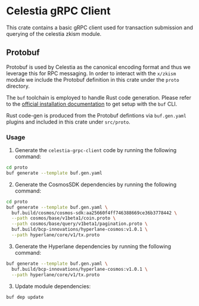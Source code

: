 # Celestia gRPC Client

This crate contains a basic gRPC client used for transaction submission and querying of the celestia zkism module.

## Protobuf

Protobuf is used by Celestia as the canonical encoding format and thus we leverage this for RPC messaging.
In order to interact with the `x/zkism` module we include the Protobuf definition in this crate under the `proto` directory.

The `buf` toolchain is employed to handle Rust code generation. 
Please refer to the [official installation documentation](https://buf.build/docs/cli/installation/) to get setup with the `buf` CLI.

Rust code-gen is produced from the Protobuf defintions via `buf.gen.yaml` plugins and included in this crate under `src/proto`.

### Usage

1. Generate the `celestia-grpc-client` code by running the following command:

```bash
cd proto
buf generate --template buf.gen.yaml
```

2. Generate the CosmosSDK dependencies by running the following command:

```bash
cd proto
buf generate --template buf.gen.yaml \
  buf.build/cosmos/cosmos-sdk:aa25660f4ff746388669ce36b3778442 \
  --path cosmos/base/v1beta1/coin.proto \
  --path cosmos/base/query/v1beta1/pagination.proto \
  buf.build/bcp-innovations/hyperlane-cosmos:v1.0.1 \
  --path hyperlane/core/v1/tx.proto
```

3. Generate the Hyperlane dependencies by running the following command:

```bash
buf generate --template buf.gen.yaml \
  buf.build/bcp-innovations/hyperlane-cosmos:v1.0.1 \
  --path hyperlane/core/v1/tx.proto
```

3. Update module dependencies:

```bash
buf dep update
```
